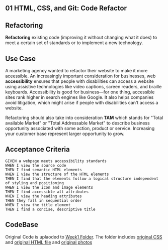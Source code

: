 ## 01 HTML, CSS, and Git: Code Refactor


## Refactoring

**Refactoring** existing code (improving it without changing what it does) to meet a certain set of standards or to implement a new technology.


## Use Case

A marketing agency wanted to refactor their website to make it more aceessible. An increasingly important consideration for businesses, web **accessibility** ensures that people with disabilities can access a website using assistive technologies like video captions, screen readers, and braille keyboards. Accessibility is good for business&mdash;for one thing, accessible sites rank higher in search engines like Google. It also helps companies avoid litigation, which might arise if people with disabilities can't access a website.

Refactoring should also take into consideration **TAM** which stands for "Total available Market" or "Total Addressable Market" to describe business opportunity associated with some action, product or service. Increasing your customer base represent larger opportunity to grow.


## Acceptance Criteria

```
GIVEN a webpage meets accessibility standards
WHEN I view the source code
THEN I find semantic HTML elements
WHEN I view the structure of the HTML elements
THEN I find that the elements follow a logical structure independent of styling and positioning
WHEN I view the icon and image elements
THEN I find accessible alt attributes
WHEN I view the heading attributes
THEN they fall in sequential order
WHEN I view the title element
THEN I find a concise, descriptive title
```

## CodeBase

Original Code is uplaoded to [Week1 Folder](./week1/codebase). The folder includes [original CSS](./codebase/Develop/assets/css/style.css) and [original HTML file](./codebase/Develop/index.html) and [original photos](./codebase/Develop/assets/images)


